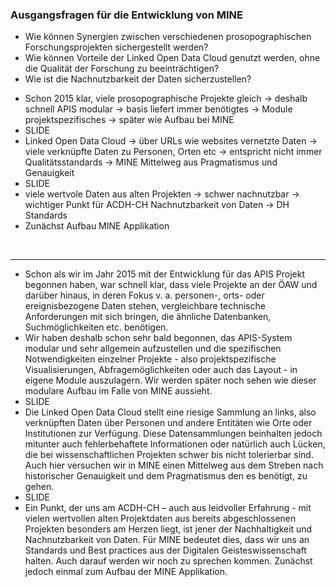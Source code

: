 ### Ausgangsfragen für die Entwicklung von MINE

- Wie können Synergien zwischen verschiedenen prosopographischen Forschungsprojekten sichergestellt werden?
- Wie können Vorteile der Linked Open Data Cloud genutzt werden, ohne die Qualität der Forschung zu beeinträchtigen?<!-- .element: class="fragment" -->
- Wie ist die Nachnutzbarkeit der Daten sicherzustellen?<!-- .element: class="fragment" -->


<aside class="notes">
    <ul>
        <li>Schon 2015 klar, viele prosopographische Projekte gleich -> deshalb schnell APIS modular -> basis liefert immer benötigtes -> Module projektspezifisches -> später wie Aufbau bei MINE</li>
        <li>SLIDE</li>
        <li>Linked Open Data Cloud -> über URLs wie websites vernetzte Daten -> viele verknüpfte Daten zu Personen, Orten etc -> entspricht nicht immer Qualitätsstandards -> MINE Mittelweg aus Pragmatismus und Genauigkeit</li>
        <li>SLIDE</li>
        <li> viele wertvole Daten aus alten Projekten -> schwer nachnutzbar -> wichtiger Punkt für ACDH-CH Nachnutzbarkeit von Daten -> DH Standards </li>
        <li>Zunächst Aufbau MINE Applikation</li>
    </ul>
    <br/>
    <hr/>
    <ul>
    <li>Schon als wir im Jahr 2015 mit der Entwicklung für das APIS Projekt begonnen haben, war schnell klar, dass viele Projekte an der ÖAW und darüber hinaus, in deren Fokus v. a. personen-, orts- oder ereignisbezogene Daten stehen, vergleichbare technische Anforderungen mit sich bringen, die ähnliche Datenbanken, Suchmöglichkeiten etc. benötigen.</li>
    <li>Wir haben deshalb schon sehr bald begonnen, das APIS-System modular und sehr allgemein aufzustellen und die spezifischen Notwendigkeiten einzelner Projekte - also projektspezifische Visualisierungen, Abfragemöglichkeiten oder auch das Layout - in eigene Module auszulagern.
    Wir werden später noch sehen wie dieser modulare Aufbau im Falle von MINE aussieht.</li>
    <li>SLIDE</li>
    <li>Die Linked Open Data Cloud stellt eine riesige Sammlung an links, also verknüpften Daten über Personen und andere Entitäten wie Orte oder Institutionen zur Verfügung. Diese Datensammlungen beinhalten jedoch mitunter auch fehlerbehaftete Informationen oder natürlich auch Lücken, die bei wissenschaftlichen Projekten schwer bis nicht tolerierbar sind. Auch hier versuchen wir in MINE einen Mittelweg aus dem Streben nach historischer Genauigkeit und
    dem Pragmatismus den es benötigt, zu gehen.</li>
    <li>SLIDE</li>
    <li>Ein Punkt, der uns am ACDH-CH – auch aus leidvoller Erfahrung - mit vielen wertvollen alten Projektdaten aus bereits abgeschlossenen Projekten besonders am Herzen liegt, ist jener der Nachhaltigkeit und Nachnutzbarkeit von Daten. Für MINE bedeutet dies, dass wir uns an Standards und Best practices aus der Digitalen Geisteswissenschaft halten. Auch darauf werden wir noch zu sprechen kommen. Zunächst jedoch einmal zum Aufbau der MINE Applikation.</li>
    </ul>
</aside>